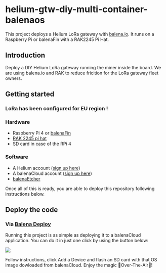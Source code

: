# helium-gtw-diy-multi-container-balenaos

This project deploys a Helium LoRa gateway with [balena.io](https://balena.io). It runs on a Raspberry Pi or balenaFin with a RAK2245 Pi Hat. 


## Introduction

Deploy a DIY Helium LoRa gateway running the miner inside the board. We are using balena.io and RAK to reduce fricition for the LoRa gateway fleet owners.


## Getting started

### LoRa has been configured for EU region !

### Hardware

* Raspberry Pi 4 or [balenaFin](https://www.balena.io/fin/)
* [RAK 2245 pi hat](https://store.rakwireless.com/products/rak2245-pi-hat)
* SD card in case of the RPi 4

### Software

* A Helium account ([sign up here](console.helium.com/))
* A balenaCloud account ([sign up here](https://dashboard.balena-cloud.com/))
* [balenaEtcher](https://balena.io/etcher)

Once all of this is ready, you are able to deploy this repository following instructions below.

## Deploy the code

### Via [Balena Deploy](https://www.balena.io/docs/learn/deploy/deploy-with-balena-button/)

Running this project is as simple as deploying it to a balenaCloud application. You can do it in just one click by using the button below:

[![](https://www.balena.io/deploy.png)](https://dashboard.balena-cloud.com/deploy?repoUrl=https://github.com/PastaGringo/helium-gtw-diy-multi-container-balenaos)

Follow instructions, click Add a Device and flash an SD card with that OS image dowloaded from balenaCloud. Enjoy the magic 🌟Over-The-Air🌟!
